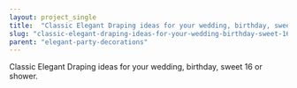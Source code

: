 ```yaml
---
layout: project_single
title:  "Classic Elegant Draping ideas for your wedding, birthday, sweet 16 or shower."
slug: "classic-elegant-draping-ideas-for-your-wedding-birthday-sweet-16-or-shower"
parent: "elegant-party-decorations"
---
```

Classic Elegant Draping ideas for your wedding, birthday, sweet 16 or shower.